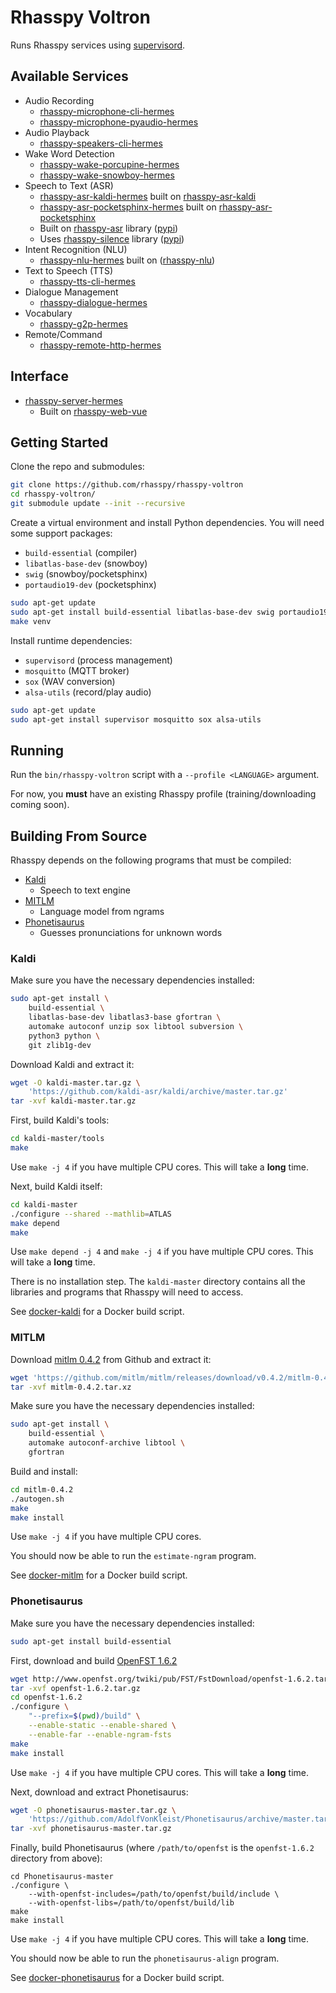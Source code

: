 # Rhasspy Voltron

Runs Rhasspy services using [supervisord](http://supervisord.org/).

## Available Services

* Audio Recording
    * [rhasspy-microphone-cli-hermes](https://github.com/rhasspy/rhasspy-microphone-cli-hermes)
    * [rhasspy-microphone-pyaudio-hermes](https://github.com/rhasspy/rhasspy-microphone-pyaudio-hermes)
* Audio Playback
    * [rhasspy-speakers-cli-hermes](https://github.com/rhasspy/rhasspy-speakers-cli-hermes)
* Wake Word Detection
    * [rhasspy-wake-porcupine-hermes](https://github.com/rhasspy/rhasspy-wake-porcupine-hermes)
    * [rhasspy-wake-snowboy-hermes](https://github.com/rhasspy/rhasspy-wake-snowboy-hermes)
* Speech to Text (ASR)
    * [rhasspy-asr-kaldi-hermes](https://github.com/rhasspy/rhasspy-asr-kaldi-hermes) built on [rhasspy-asr-kaldi](https://github.com/rhasspy/rhasspy-asr-kaldi)
    * [rhasspy-asr-pocketsphinx-hermes](https://github.com/rhasspy/rhasspy-asr-pocketsphinx-hermes) built on [rhasspy-asr-pocketsphinx](https://github.com/rhasspy/rhasspy-asr-pocketsphinx)
    * Built on [rhasspy-asr](https://github.com/rhasspy/rhasspy-asr) library ([pypi](https://pypi.org/project/rhasspy-asr/))
    * Uses [rhasspy-silence](https://github.com/rhasspy/rhasspy-silence) library ([pypi](https://pypi.org/project/rhasspy-silence/))
* Intent Recognition (NLU)
    * [rhasspy-nlu-hermes](https://github.com/rhasspy/rhasspy-nlu-hermes) built on ([rhasspy-nlu](https://github.com/rhasspy/rhasspy-nlu))
* Text to Speech (TTS)
    * [rhasspy-tts-cli-hermes](https://github.com/rhasspy/rhasspy-tts-cli-hermes)
* Dialogue Management
    * [rhasspy-dialogue-hermes](https://github.com/rhasspy/rhasspy-dialogue-hermes)
* Vocabulary
    * [rhasspy-g2p-hermes](https://github.com/rhasspy/rhasspy-g2p-hermes)
* Remote/Command
    * [rhasspy-remote-http-hermes](https://github.com/rhasspy/rhasspy-remote-http-hermes)

## Interface

* [rhasspy-server-hermes](https://github.com/rhasspy/rhasspy-server-hermes)
    * Built on [rhasspy-web-vue](https://github.com/rhasspy/rhasspy-web-vue)


## Getting Started

Clone the repo and submodules:

```bash
git clone https://github.com/rhasspy/rhasspy-voltron
cd rhasspy-voltron/
git submodule update --init --recursive
```

Create a virtual environment and install Python dependencies.
You will need some support packages:

* `build-essential` (compiler)
* `libatlas-base-dev` (snowboy)
* `swig` (snowboy/pocketsphinx)
* `portaudio19-dev` (pocketsphinx)

```bash
sudo apt-get update
sudo apt-get install build-essential libatlas-base-dev swig portaudio19-dev
make venv
```

Install runtime dependencies:

  * `supervisord` (process management)
  * `mosquitto` (MQTT broker)
  * `sox` (WAV conversion)
  * `alsa-utils` (record/play audio)

```bash
sudo apt-get update
sudo apt-get install supervisor mosquitto sox alsa-utils
```

## Running

Run the `bin/rhasspy-voltron` script with a `--profile <LANGUAGE>` argument.

For now, you **must** have an existing Rhasspy profile (training/downloading coming soon).

## Building From Source

Rhasspy depends on the following programs that must be compiled:

* [Kaldi](http://kaldi-asr.org)
    * Speech to text engine
* [MITLM](https://github.com/mitlm/mitlm)
    * Language model from ngrams
* [Phonetisaurus](https://github.com/AdolfVonKleist/Phonetisaurus)
    * Guesses pronunciations for unknown words
    
### Kaldi

Make sure you have the necessary dependencies installed:

```bash
sudo apt-get install \
    build-essential \
    libatlas-base-dev libatlas3-base gfortran \
    automake autoconf unzip sox libtool subversion \
    python3 python \
    git zlib1g-dev
```

Download Kaldi and extract it:

```bash
wget -O kaldi-master.tar.gz \
    'https://github.com/kaldi-asr/kaldi/archive/master.tar.gz'
tar -xvf kaldi-master.tar.gz
```

First, build Kaldi's tools:

```bash
cd kaldi-master/tools
make
```

Use `make -j 4` if you have multiple CPU cores. This will take a **long** time.

Next, build Kaldi itself:

```bash
cd kaldi-master
./configure --shared --mathlib=ATLAS
make depend
make
```

Use `make depend -j 4` and `make -j 4` if you have multiple CPU cores. This will take a **long** time.

There is no installation step. The `kaldi-master` directory contains all the libraries and programs that Rhasspy will need to access.

See [docker-kaldi](https://github.com/synesthesiam/docker-kaldi) for a Docker build script.

### MITLM

Download [mitlm 0.4.2](https://github.com/mitlm/mitlm/releases) from Github and extract it:

```bash
wget 'https://github.com/mitlm/mitlm/releases/download/v0.4.2/mitlm-0.4.2.tar.xz'
tar -xvf mitlm-0.4.2.tar.xz
```

Make sure you have the necessary dependencies installed:

```bash
sudo apt-get install \
    build-essential \
    automake autoconf-archive libtool \
    gfortran
```

Build and install:

```bash
cd mitlm-0.4.2
./autogen.sh
make
make install
```

Use `make -j 4` if you have multiple CPU cores.

You should now be able to run the `estimate-ngram` program.

See [docker-mitlm](https://github.com/synesthesiam/docker-mitlm) for a Docker build script.

### Phonetisaurus

Make sure you have the necessary dependencies installed:

```bash
sudo apt-get install build-essential
```

First, download and build [OpenFST 1.6.2](http://www.openfst.org/)

```bash
wget http://www.openfst.org/twiki/pub/FST/FstDownload/openfst-1.6.2.tar.gz
tar -xvf openfst-1.6.2.tar.gz
cd openfst-1.6.2
./configure \
    "--prefix=$(pwd)/build" \
    --enable-static --enable-shared \
    --enable-far --enable-ngram-fsts
make
make install
```

Use `make -j 4` if you have multiple CPU cores. This will take a **long** time.

Next, download and extract Phonetisaurus:

```bash
wget -O phonetisaurus-master.tar.gz \
    'https://github.com/AdolfVonKleist/Phonetisaurus/archive/master.tar.gz'
tar -xvf phonetisaurus-master.tar.gz
```

Finally, build Phonetisaurus (where `/path/to/openfst` is the `openfst-1.6.2` directory from above):

```
cd Phonetisaurus-master
./configure \
    --with-openfst-includes=/path/to/openfst/build/include \
    --with-openfst-libs=/path/to/openfst/build/lib
make
make install
```

Use `make -j 4` if you have multiple CPU cores. This will take a **long** time.

You should now be able to run the `phonetisaurus-align` program.

See [docker-phonetisaurus](https://github.com/synesthesiam/docker-phonetisaurus) for a Docker build script.
